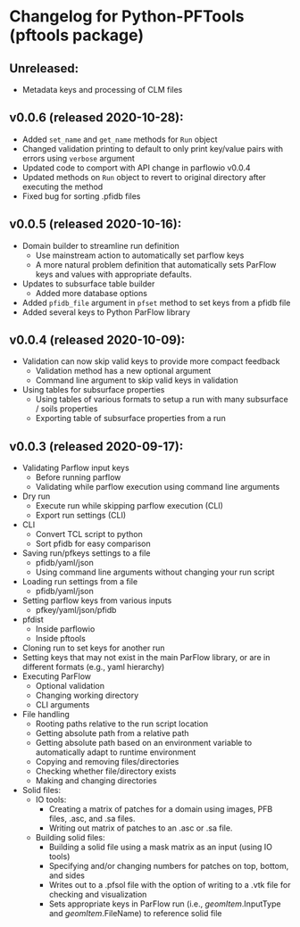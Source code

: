 # Changelog for Python-PFTools (pftools package)

## Unreleased:

- Metadata keys and processing of CLM files

## v0.0.6 (released 2020-10-28):

- Added ``set_name`` and ``get_name`` methods for ``Run`` object
- Changed validation printing to default to only print key/value
pairs with errors using ``verbose`` argument
- Updated code to comport with API change in parflowio v0.0.4
- Updated methods on ``Run`` object to revert to original directory after
executing the method
- Fixed bug for sorting .pfidb files

## v0.0.5 (released 2020-10-16):

- Domain builder to streamline run definition
	- Use mainstream action to automatically set parflow keys
	- A more natural problem definition that automatically sets ParFlow keys and values with appropriate defaults.
- Updates to subsurface table builder
    - Added more database options
- Added `pfidb_file` argument in `pfset` method to set keys from a pfidb file
- Added several keys to Python ParFlow library

## v0.0.4 (released 2020-10-09):

- Validation can now skip valid keys to provide more compact feedback
	- Validation method has a new optional argument
	- Command line argument to skip valid keys in validation
- Using tables for subsurface properties
	- Using tables of various formats to setup a run with many subsurface / soils properties
	- Exporting table of subsurface properties from a run

## v0.0.3 (released 2020-09-17):
- Validating Parflow input keys
	- Before running parflow
	- Validating while parflow execution using command line arguments
- Dry run
	- Execute run while skipping parflow execution (CLI)
	- Export run settings (CLI)
- CLI
	- Convert TCL script to python
	- Sort pfidb for easy comparison
- Saving run/pfkeys settings to a file
	- pfidb/yaml/json
	- Using command line arguments without changing your run script
- Loading run settings from a file
	- pfidb/yaml/json
- Setting parflow keys from various inputs
	- pfkey/yaml/json/pfidb
- pfdist
	- Inside parflowio
	- Inside pftools
- Cloning run to set keys for another run
- Setting keys that may not exist in the main ParFlow library, or are in different formats (e.g., yaml hierarchy)
- Executing ParFlow
	- Optional validation
	- Changing working directory
	- CLI arguments
- File handling
	- Rooting paths relative to the run script location
	- Getting absolute path from a relative path
	- Getting absolute path based on an environment variable to automatically adapt to runtime environment
	- Copying and removing files/directories
	- Checking whether file/directory exists
	- Making and changing directories
- Solid files:
	- IO tools:
		- Creating a matrix of patches for a domain using images, PFB files, .asc, and .sa files.
		- Writing out matrix of patches to an .asc or .sa file.
	- Building solid files:
		- Building a solid file using a mask matrix as an input (using IO tools)
		- Specifying and/or changing numbers for patches on top, bottom, and sides
		- Writes out to a .pfsol file with the option of writing to a .vtk file for checking and visualization
		- Sets appropriate keys in ParFlow run (i.e., *geomItem*.InputType and *geomItem*.FileName) to reference solid file
